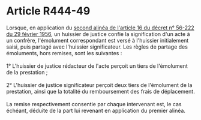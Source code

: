 # Article R444-49

<div align='left'>Lorsque, en application du <a href='/affichTexteArticle.do?cidTexte=JORFTEXT000000686521&idArticle=LEGIARTI000006920095&dateTexte=&categorieLien=cid'>second alinéa de l'article 16 du décret n° 56-222 du 29 février 1956</a>, un huissier de justice confie la signification d'un acte à un confrère, l'émolument correspondant est versé à l'huissier initialement saisi, puis partagé avec l'huissier significateur. Les règles de partage des émoluments, hors remises, sont les suivantes : <br/><br/> 1° L'huissier de justice rédacteur de l'acte perçoit un tiers de l'émolument de la prestation ; <br/><br/> 2° L'huissier de justice significateur perçoit deux tiers de l'émolument de la prestation, ainsi que la totalité du remboursement des frais de déplacement. <br/><br/> La remise respectivement consentie par chaque intervenant est, le cas échéant, déduite de la part lui revenant en application du premier alinéa. <br/><br/><br/></div>